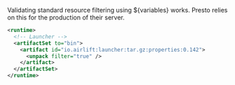 Validating standard resource filtering using ${variables} works. Presto relies on this for the production of their server.

``` xml
<runtime>
  <!-- Launcher -->
  <artifactSet to="bin">
    <artifact id="io.airlift:launcher:tar.gz:properties:0.142">
      <unpack filter="true" />
    </artifact>
  </artifactSet>
</runtime>
```
